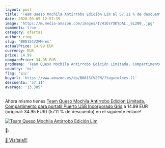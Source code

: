 ```yaml
---
layout: post
title: 'Team Queso Mochila Antirrobo Edición Lim al 57.11 % de descuento'
date: 2020-09-05 12:57:35
image: 'https://m.media-amazon.com/images/I/41OsYQKYpAL._SL200_.jpg'
comments: true
category: ofertas
author: ring
slug: 'B0815CV2FM-es'
actualPrice: 14.99 EUR
currency: EUR
price: 14.99
comparePrice: 34.95 EUR
prodname: 'Team Queso Mochila Antirrobo Edición Limitada. Compartimento para portatil  Puerto USB Incorporado  Gris'
country: 'es'
flag: '🇪🇸'
buyurl: 'https://www.amazon.es/dp/B0815CV2FM/?tag=tolees-21'
descuento: '57.11'
average: '13.385'
---
```


Ahora mismo tienes [Team Queso Mochila Antirrobo Edición Limitada. Compartimento para portatil  Puerto USB Incorporado  Gris](https://www.amazon.es/dp/B0815CV2FM/?tag=tolees-21) a 14.99 EUR (original: 34.95 EUR) (57.11 %  de descuento) en el siguiente enlace!

[![Team Queso Mochila Antirrobo Edición Lim](https://m.media-amazon.com/images/I/41OsYQKYpAL._SL200_.jpg)](https://www.amazon.es/dp/B0815CV2FM/?tag=tolees-21)

🔎:


[🛒 Visítala!!!](https://www.amazon.es/dp/B0815CV2FM/?tag=tolees-21)
